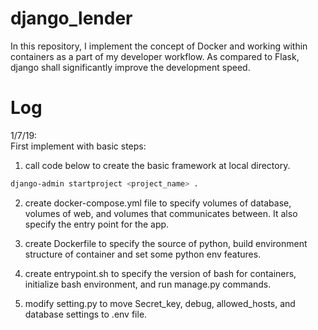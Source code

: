 # django_lender

In this repository, I implement the concept of Docker and working within containers as a part of my developer workflow. As compared to Flask, django shall significantly improve the development speed.

# Log
1/7/19:  
First implement with basic steps:
1. call code below to create the basic framework at local directory.
```bash
django-admin startproject <project_name> .
```  

2. create docker-compose.yml file to specify volumes of database, volumes of web, and volumes that communicates between. It also specify the entry point for the app.  

3. create Dockerfile to specify the source of python, build environment structure of container and set some python env features.  

4. create entrypoint.sh to specify the version of bash for containers, initialize bash environment, and run manage.py commands.  

5. modify setting.py to move Secret_key, debug, allowed_hosts, and database settings to .env file.  
